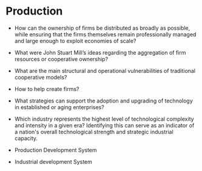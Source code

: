 # Production

- How can the ownership of firms be distributed as broadly as possible, while ensuring that the firms themselves remain professionally managed and large enough to exploit economies of scale?

- What were John Stuart Mill’s ideas regarding the aggregation of firm resources or cooperative ownership?

- What are the main structural and operational vulnerabilities of traditional cooperative models?

- How to help create firms?

- What strategies can support the adoption and upgrading of technology in established or aging enterprises?

- Which industry represents the highest level of technological complexity and intensity in a given era? Identifying this can serve as an indicator of a nation's overall technological strength and strategic industrial capacity.

- Production Development System

- Industrial development System
